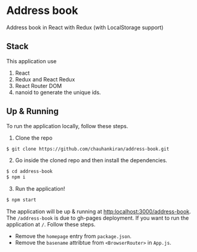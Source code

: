 # Address book

Address book in React with Redux (with LocalStorage support)

## Stack

This application use

1. React
2. Redux and React Redux
3. React Router DOM
4. nanoid to generate the unique ids.

## Up & Running

To run the application locally, follow these steps.

1. Clone the repo

```bash
$ git clone https://github.com/chauhankiran/address-book.git
```

2. Go inside the cloned repo and then install the dependencies.

```bash
$ cd address-book
$ npm i
```

3. Run the application!

```bash
$ npm start
```

The application will be up & running at [http:localhost:3000/address-book](http:localhost:3000/address-book). The `/address-book` is due to gh-pages deployment. If you want to run the application at `/`. Follow these steps.

- Remove the `homepage` entry from `package.json`.
- Remove the `basename` attribtue from `<BrowserRouter>` in `App.js`.
